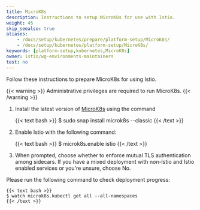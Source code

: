 ```yaml
---
title: MicroK8s
description: Instructions to setup MicroK8s for use with Istio.
weight: 45
skip_seealso: true
aliases:
    - /docs/setup/kubernetes/prepare/platform-setup/MicroK8s/
    - /docs/setup/kubernetes/platform-setup/MicroK8s/
keywords: [platform-setup,kubernetes,MicroK8s]
owner: istio/wg-environments-maintainers
test: no
---
```


Follow these instructions to prepare MicroK8s for using Istio.

{{< warning >}}
Administrative privileges are required to run MicroK8s.
{{< /warning >}}

1.  Install the latest version of [MicroK8s](https://microk8s.io) using the command

    {{< text bash >}}
    $ sudo snap install microk8s --classic
    {{< /text >}}

1.  Enable Istio with the following command:

    {{< text bash >}}
    $ microk8s.enable istio
    {{< /text >}}

1.  When prompted, choose whether to enforce mutual TLS authentication among sidecars.
    If you have a mixed deployment with non-Istio and Istio enabled services or you're unsure, choose No.

Please run the following command to check deployment progress:

    {{< text bash >}}
    $ watch microk8s.kubectl get all --all-namespaces
    {{< /text >}}
